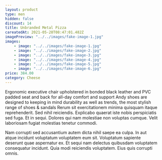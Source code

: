 ```yaml
---
layout: product
type: men
hidden: false
discount: 14
title: Unbranded Metal Pizza
careatedAt: 2021-05-28T08:47:01.482Z
imagePreview: "../../images/fake-image-1.jpg"
images:
    - image: "../../images/fake-image-1.jpg"
    - image: "../../images/fake-image-2.jpg"
    - image: "../../images/fake-image-3.jpg"
    - image: "../../images/fake-image-4.jpg"
    - image: "../../images/fake-image-5.jpg"
    - image: "../../images/fake-image-6.jpg"
price: 384.00
category: Cheese
---
```

Ergonomic executive chair upholstered in bonded black leather and PVC padded seat and back for all-day comfort and support
Andy shoes are designed to keeping in mind durability as well as trends, the most stylish range of shoes & sandals
Rerum sit exercitationem minima quisquam itaque reprehenderit. Sed nihil reiciendis. Explicabo quaerat iste nobis perspiciatis sed fuga. Et in sequi. Dolores qui nam molestiae non voluptas cumque. Velit laboriosam fugiat molestias tenetur commodi.
 Nam corrupti sed accusantium autem dicta nihil saepe ea culpa. In aut atque incidunt voluptatum voluptatem eum sit. Voluptatum sapiente deserunt quae aspernatur ex. Et sequi nam delectus quibusdam voluptatem consequatur incidunt. Quia modi reiciendis voluptatem. Eius quis corrupti omnis.
